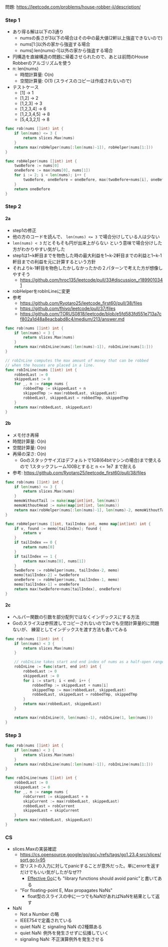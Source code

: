 問題: https://leetcode.com/problems/house-robber-ii/description/

### Step 1
- あり得る解は以下の3通り
    - numsの長さが3以下の場合はその中の最大値(2軒以上強盗できないので)
    - nums[1:]以外の家から強盗する場合
    - nums[:len(nums)-1]以外の家から強盗する場合
- 円構造を直線構造の問題に帰着させられたので、あとは前問のHouse Robberのアルゴリズムを使う
- n: len(nums)
    - 時間計算量: O(n)
    - 空間計算量: O(1) (スライスのコピーは作成されないので)
- テストケース
    - [1] -> 1
    - [1,2] -> 2
    - [1,2,3] -> 3
    - [1,2,3,4] -> 6
    - [1,2,3,4,5] -> 8
    - [5,4,3,2,1] -> 8

```Go
func rob(nums []int) int {
	if len(nums) <= 3 {
		return slices.Max(nums)
	}
	return max(robHelper(nums[:len(nums)-1]), robHelper(nums[1:]))
}

func robHelper(nums []int) int {
	twoBefore := nums[0]
	oneBefore := max(nums[0], nums[1])
	for i := 2; i < len(nums); i++ {
		twoBefore, oneBefore = oneBefore, max(twoBefore+nums[i], oneBefore)
	}
	return oneBefore
}
```

### Step 2
#### 2a
- step1の修正
- 他の方のコードを読んで、 `len(nums) <= 3` で場合分けしている人は少ない
- `len(nums) < 3` だとそもそも円が出来上がらない
という意味で場合分けした方がわかりやすい気がした
- step1は1~k軒目までを物色した時の最大利益を1~k-2軒目までの利益と1~k-1軒目までの利益を元に計算するという方針
- それよりk-1軒目を物色したかしなかったかの２パターンで考えた方が想像しやすそう
	- https://github.com/hroc135/leetcode/pull/33#discussion_r1899010341
- robHelperをrobInLineに変更
- 参考
	- https://github.com/Ryotaro25/leetcode_first60/pull/38/files
	- https://github.com/fhiyo/leetcode/pull/37/files
	- https://github.com/TORUS0818/leetcode/blob/e5fd583fd551e713a7cf802a1d48a8eacbabd8c4/medium/213/answer.md

```Go
func rob(nums []int) int {
	if len(nums) < 3 {
		return slices.Max(nums)
	}
	return max(robInLine(nums[:len(nums)-1]), robInLine(nums[1:]))
}

// robInLine computes the max amount of money that can be robbed
// when the houses are placed in a line.
func robInLine(nums []int) int {
	robbedLast := 0
	skippedLast := 0
	for _, n := range nums {
		robbedTmp := skippedLast + n
		skippedTmp := max(robbedLast, skippedLast)
		robbedLast, skippedLast = robbedTmp, skippedTmp
	}
	return max(robbedLast, skippedLast)
}
```

#### 2b
- メモ付き再帰
- 時間計算量: O(n)
- 空間計算量: O(n)
- 再帰の深さ: O(n)
	- Goのスタックサイズはデフォルトで1GB(64bitマシンの場合)まで使えるので
	1スタックフレーム100Bとすると n <= 1e7 まで耐える
- 参考: https://github.com/Ryotaro25/leetcode_first60/pull/38/files

```Go
func rob(nums []int) int {
	if len(nums) <= 3 {
		return slices.Max(nums)
	}
	memoWithoutTail := make(map[int]int, len(nums))
	memoWithoutHead := make(map[int]int, len(nums))
	return max(robHelper(nums[:len(nums)-1], len(nums)-2, memoWithoutTail), robHelper(nums[1:], len(nums)-2, memoWithoutHead))
}

func robHelper(nums []int, tailIndex int, memo map[int]int) int {
	if v, found := memo[tailIndex]; found {
		return v
	}
	if tailIndex == 0 {
		return nums[0]
	}
	if tailIndex == 1 {
		return max(nums[0], nums[1])
	}
	twoBefore := robHelper(nums, tailIndex-2, memo)
	memo[tailIndex-2] = twoBefore
	oneBefore := robHelper(nums, tailIndex-1, memo)
	memo[tailIndex-1] = oneBefore
	return max(twoBefore+nums[tailIndex], oneBefore)
}
```

#### 2c
- ヘルパー関数の引数を部分配列ではなくインデックスにする方法
- Goのスライスは参照渡しでコピーされないので2aでも空間計算量的に問題ないが、
練習としてインデックスを渡す方法も書いてみる

```Go
func rob(nums []int) int {
	if len(nums) < 3 {
		return slices.Max(nums)
	}

	// robInLine takes start and end index of nums as a half-open range.
	robInLine := func(start, end int) int {
		robbedLast := 0
		skippedLast := 0
		for i := start; i < end; i++ {
			robbedTmp := skippedLast + nums[i]
			skippedTmp := max(robbedLast, skippedLast)
			robbedLast, skippedLast = robbedTmp, skippedTmp
		}
		return max(robbedLast, skippedLast)
	}

	return max(robInLine(0, len(nums)-1), robInLine(1, len(nums)))
}
```

### Step 3

```Go
func rob(nums []int) int {
	if len(nums) < 3 {
		return slices.Max(nums)
	}
	return max(robInLine(nums[:len(nums)-1]), robInLine(nums[1:]))
}

func robInLine(nums []int) int {
	robbedLast := 0
	skippedLast := 0
	for _, n := range nums {
		robCurrent := skippedLast + n
		skipCurrent := max(robbedLast, skippedLast)
		robbedLast = robCurrent
		skippedLast = skipCurrent
	}
	return max(robbedLast, skippedLast)
}
```

### CS
- slices.Maxの実装確認
    - https://cs.opensource.google/go/go/+/refs/tags/go1.23.4:src/slices/sort.go;l=95
    - 空リストの入力に対してpanicすることが意外だった。単にerrorを返すだけでもいい気がしたがなぜ??
		- [Effective Go](https://go.dev/doc/effective_go#panic)にも
		"library functions should avoid panic"と書いてある
	- "For floating-point E, Max propagates NaNs"
		- float型のスライスの中に一つでもNaNがあればNaNを結果として返す
- NaN
	- Not a Number の略
	- IEEE754で定義されている
	- quiet NaN と signaling NaN の2種類ある
	- quiet NaN: 例外を発生させずに伝播していく
	- signaling NaN: 不正演算例外を発生させる